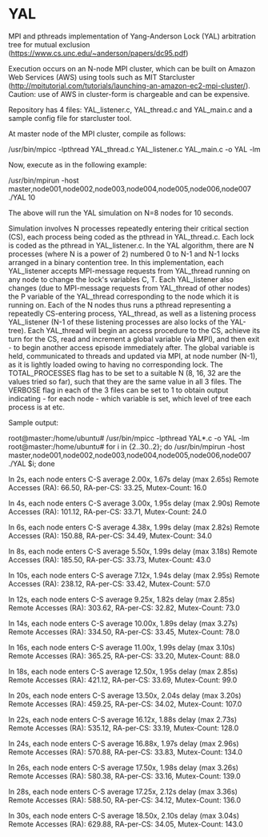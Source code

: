 # YAL
MPI and pthreads implementation of Yang-Anderson Lock (YAL) arbitration tree for mutual exclusion (https://www.cs.unc.edu/~anderson/papers/dc95.pdf)

Execution occurs on an N-node MPI cluster, which can be built on Amazon Web Services (AWS) using tools such as MIT Starcluster (http://mpitutorial.com/tutorials/launching-an-amazon-ec2-mpi-cluster/). Caution: use of AWS in cluster-form is chargeable and can be expensive.

Repository has 4 files: YAL_listener.c, YAL_thread.c and YAL_main.c and a sample config file for starcluster tool.

At master node of the MPI cluster, compile as follows:

/usr/bin/mpicc -lpthread YAL_thread.c YAL_listener.c YAL_main.c -o YAL -lm

Now, execute as in the following example:

/usr/bin/mpirun -host master,node001,node002,node003,node004,node005,node006,node007 ./YAL 10

The above will run the YAL simulation on N=8 nodes for 10 seconds.

Simulation involves N processes repeatedly entering their critical section (CS), each process being coded as the pthread in YAL\_thread.c.
Each lock is coded as the pthread in YAL\_listener.c.
In the YAL algorithm, there are N processes (where N is a power of 2) numbered 0 to N-1 and N-1 locks arranged in a binary contention tree.
In this implementation, each YAL\_listener accepts MPI-message requests from YAL\_thread running on any node to change the lock's variables C, T.
Each YAL\_listener also changes (due to MPI-message requests from YAL\_thread of other nodes) the P variable of the YAL\_thread corresponding to the node which it is running on.
Each of the N nodes thus runs a pthread representing a repeatedly CS-entering process, YAL\_thread, as well as a listening process YAL\_listener (N-1 of these listening processes are also locks of the YAL-tree).
Each YAL\_thread will begin an access procedure to the CS, achieve its turn for the CS, read and increment a global variable (via MPI), and then exit - to begin another access episode immediately after.
The global variable is held, communicated to threads and updated via MPI, at node number (N-1), as it is lightly loaded owing to having no corresponding lock.
The TOTAL\_PROCESSES flag has to be set to a suitable N (8, 16, 32 are the values tried so far), such that they are the same value in all 3 files.
The VERBOSE flag in each of the 3 files can be set to 1 to obtain output indicating - for each node - which variable is set, which level of tree each process is at etc.

Sample output:

root@master:/home/ubuntu# /usr/bin/mpicc -lpthread YAL*.c -o YAL -lm
root@master:/home/ubuntu# for i in {2..30..2}; do /usr/bin/mpirun -host master,node001,node002,node003,node004,node005,node006,node007 ./YAL $i; done

In 2s, each node enters C-S average 2.00x, 1.67s delay (max 2.65s) Remote Accesses (RA): 66.50, RA-per-CS: 33.25, Mutex-Count: 16.0

In 4s, each node enters C-S average 3.00x, 1.95s delay (max 2.90s) Remote Accesses (RA): 101.12, RA-per-CS: 33.71, Mutex-Count: 24.0

In 6s, each node enters C-S average 4.38x, 1.99s delay (max 2.82s) Remote Accesses (RA): 150.88, RA-per-CS: 34.49, Mutex-Count: 34.0

In 8s, each node enters C-S average 5.50x, 1.99s delay (max 3.18s) Remote Accesses (RA): 185.50, RA-per-CS: 33.73, Mutex-Count: 43.0

In 10s, each node enters C-S average 7.12x, 1.94s delay (max 2.95s) Remote Accesses (RA): 238.12, RA-per-CS: 33.42, Mutex-Count: 57.0

In 12s, each node enters C-S average 9.25x, 1.82s delay (max 2.85s) Remote Accesses (RA): 303.62, RA-per-CS: 32.82, Mutex-Count: 73.0

In 14s, each node enters C-S average 10.00x, 1.89s delay (max 3.27s) Remote Accesses (RA): 334.50, RA-per-CS: 33.45, Mutex-Count: 78.0

In 16s, each node enters C-S average 11.00x, 1.99s delay (max 3.10s) Remote Accesses (RA): 365.25, RA-per-CS: 33.20, Mutex-Count: 88.0

In 18s, each node enters C-S average 12.50x, 1.95s delay (max 2.85s) Remote Accesses (RA): 421.12, RA-per-CS: 33.69, Mutex-Count: 99.0

In 20s, each node enters C-S average 13.50x, 2.04s delay (max 3.20s) Remote Accesses (RA): 459.25, RA-per-CS: 34.02, Mutex-Count: 107.0

In 22s, each node enters C-S average 16.12x, 1.88s delay (max 2.73s) Remote Accesses (RA): 535.12, RA-per-CS: 33.19, Mutex-Count: 128.0

In 24s, each node enters C-S average 16.88x, 1.97s delay (max 2.96s) Remote Accesses (RA): 570.88, RA-per-CS: 33.83, Mutex-Count: 134.0

In 26s, each node enters C-S average 17.50x, 1.98s delay (max 3.26s) Remote Accesses (RA): 580.38, RA-per-CS: 33.16, Mutex-Count: 139.0

In 28s, each node enters C-S average 17.25x, 2.12s delay (max 3.36s) Remote Accesses (RA): 588.50, RA-per-CS: 34.12, Mutex-Count: 136.0

In 30s, each node enters C-S average 18.50x, 2.10s delay (max 3.04s) Remote Accesses (RA): 629.88, RA-per-CS: 34.05, Mutex-Count: 143.0
